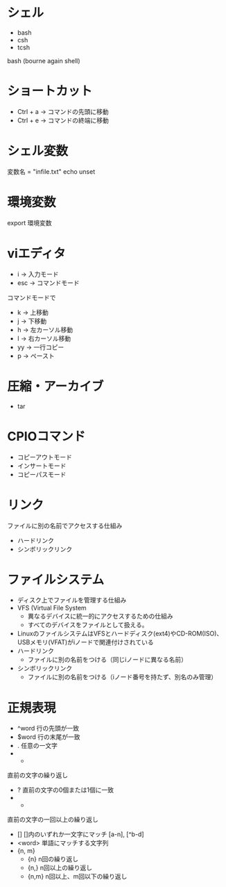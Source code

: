 # シェル
- bash
- csh
- tcsh

bash (bourne again shell)

# ショートカット
 - Ctrl + a -> コマンドの先頭に移動
 - Ctrl + e -> コマンドの終端に移動

# シェル変数
変数名 = "infile.txt"
echo
unset

# 環境変数
export 環境変数

# viエディタ
- i -> 入力モード
- esc -> コマンドモード

コマンドモードで
- k -> 上移動
- j -> 下移動
- h -> 左カーソル移動
- l -> 右カーソル移動
- yy -> 一行コピー
- p -> ペースト

# 圧縮・アーカイブ
- tar

# CPIOコマンド
- コピーアウトモード
- インサートモード
- コピーパスモード

# リンク
ファイルに別の名前でアクセスする仕組み
- ハードリンク
- シンボリックリンク

# ファイルシステム
- ディスク上でファイルを管理する仕組み
- VFS (Virtual File System
  - 異なるデバイスに統一的にアクセスするための仕組み
  - すべてのデバイスをファイルとして扱える。
- LinuxのファイルシステムはVFSとハードディスク(ext4)やCD-ROM(ISO)、USBメモリ(VFAT)がiノードで関連付けされている
- ハードリンク
  - ファイルに別の名前をつける（同じiノードに異なる名前）
- シンボリックリンク
  - ファイルに別の名前をつける（iノード番号を持たず、別名のみ管理）

# 正規表現
- ^word
行の先頭が一致
- $word
行の末尾が一致
- .
任意の一文字
- *
直前の文字の繰り返し
- ?
直前の文字の0個または1個に一致
- +
直前の文字の一回以上の繰り返し
- []
[]内のいずれか一文字にマッチ
[a-n], [^b-d]
- \<word\>
単語にマッチする文字列
- \{n, m\}
  - \{n\} n回の繰り返し
  - \{n,\} n回以上の繰り返し
  - \{n,m\} n回以上、m回以下の繰り返し
